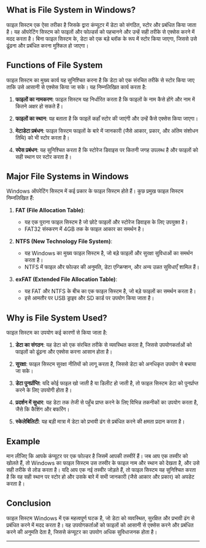 
## What is File System in Windows?

फाइल सिस्टम एक ऐसा तरीका है जिसके द्वारा कंप्यूटर में डेटा को संगठित, स्टोर और प्रबंधित किया जाता है। यह ऑपरेटिंग सिस्टम को फाइलों और फोल्डर्स को पहचानने और उन्हें सही तरीके से एक्सेस करने में मदद करता है। बिना फाइल सिस्टम के, डेटा को एक बड़े ब्लॉक के रूप में स्टोर किया जाएगा, जिससे उसे ढूंढना और प्रबंधित करना मुश्किल हो जाएगा।

## Functions of File System

फाइल सिस्टम का मुख्य कार्य यह सुनिश्चित करना है कि डेटा को एक संरचित तरीके से स्टोर किया जाए ताकि उसे आसानी से एक्सेस किया जा सके। यह निम्नलिखित कार्य करता है:

1. **फाइलों का नामकरण**: फाइल सिस्टम यह निर्धारित करता है कि फाइलों के नाम कैसे होंगे और नाम में कितने अक्षर हो सकते हैं।

2. **फाइलों का स्थान**: यह बताता है कि फाइलें कहाँ स्टोर की जाएंगी और उन्हें कैसे एक्सेस किया जाएगा।

3. **मेटाडेटा प्रबंधन**: फाइल सिस्टम फाइलों के बारे में जानकारी (जैसे आकार, प्रकार, और अंतिम संशोधन तिथि) को भी स्टोर करता है।

4. **स्पेस प्रबंधन**: यह सुनिश्चित करता है कि स्टोरेज डिवाइस पर कितनी जगह उपलब्ध है और फाइलों को सही स्थान पर स्टोर करता है।

## Major File Systems in Windows

Windows ऑपरेटिंग सिस्टम में कई प्रकार के फाइल सिस्टम होते हैं। कुछ प्रमुख फाइल सिस्टम निम्नलिखित हैं:

1. **FAT (File Allocation Table)**:
   - यह एक पुराना फाइल सिस्टम है जो छोटे फाइलों और स्टोरेज डिवाइस के लिए उपयुक्त है।
   - FAT32 संस्करण में 4GB तक के फाइल आकार का समर्थन है।

2. **NTFS (New Technology File System)**:
   - यह Windows का मुख्य फाइल सिस्टम है, जो बड़े फाइलों और सुरक्षा सुविधाओं का समर्थन करता है।
   - NTFS में फाइल और फोल्डर की अनुमति, डेटा एन्क्रिप्शन, और अन्य उन्नत सुविधाएँ शामिल हैं।

3. **exFAT (Extended File Allocation Table)**:
   - यह FAT और NTFS के बीच का एक फाइल सिस्टम है, जो बड़े फाइलों का समर्थन करता है।
   - इसे आमतौर पर USB ड्राइव और SD कार्ड पर उपयोग किया जाता है।

## Why is File System Used?

फाइल सिस्टम का उपयोग कई कारणों से किया जाता है:

1. **डेटा का संगठन**: यह डेटा को एक संरचित तरीके से व्यवस्थित करता है, जिससे उपयोगकर्ताओं को फाइलों को ढूंढना और एक्सेस करना आसान होता है।

2. **सुरक्षा**: फाइल सिस्टम सुरक्षा नीतियों को लागू करता है, जिससे डेटा को अनधिकृत उपयोग से बचाया जा सके।

3. **डेटा पुनर्प्राप्ति**: यदि कोई फाइल खो जाती है या डिलीट हो जाती है, तो फाइल सिस्टम डेटा को पुनर्प्राप्त करने के लिए उपयोगी होता है।

4. **प्रदर्शन में सुधार**: यह डेटा तक तेजी से पहुँच प्राप्त करने के लिए विभिन्न तकनीकों का उपयोग करता है, जैसे कि कैशिंग और बफरिंग।

5. **स्केलेबिलिटी**: यह बड़ी मात्रा में डेटा को प्रभावी ढंग से प्रबंधित करने की क्षमता प्रदान करता है।

## Example

मान लीजिए कि आपके कंप्यूटर पर एक फोल्डर है जिसमें आपकी तस्वीरें हैं। जब आप एक तस्वीर को खोलते हैं, तो Windows का फाइल सिस्टम उस तस्वीर के फाइल नाम और स्थान को देखता है, और उसे सही तरीके से लोड करता है। यदि आप एक नई तस्वीर जोड़ते हैं, तो फाइल सिस्टम यह सुनिश्चित करता है कि वह सही स्थान पर स्टोर हो और उसके बारे में सभी जानकारी (जैसे आकार और प्रकार) को अपडेट करता है।

## Conclusion

फाइल सिस्टम Windows में एक महत्वपूर्ण घटक है, जो डेटा को व्यवस्थित, सुरक्षित और प्रभावी ढंग से प्रबंधित करने में मदद करता है। यह उपयोगकर्ताओं को फाइलों को आसानी से एक्सेस करने और प्रबंधित करने की अनुमति देता है, जिससे कंप्यूटर का उपयोग अधिक सुविधाजनक होता है।

---
